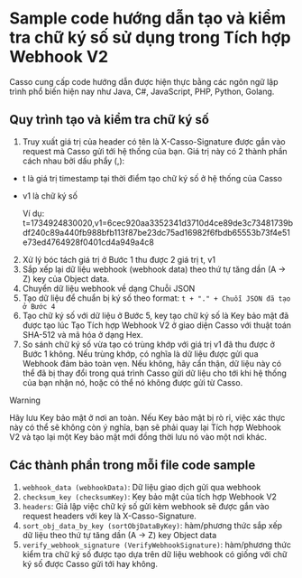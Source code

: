 # Sample code hướng dẫn tạo và kiểm tra chữ ký số sử dụng trong Tích hợp Webhook V2
Casso cung cấp code hướng dẫn được hiện thực bằng các ngôn ngữ lập trình phổ biến hiện nay như Java, C#, JavaScript, PHP, Python, Golang. 
## Quy trình tạo và kiểm tra chữ ký số

1. Truy xuất giá trị của header có tên là X-Casso-Signature được gắn vào request mà Casso gửi tới hệ thống của bạn. Giá trị này có 2 thành phần cách nhau bởi dấu phẩy (,):
* t là giá trị timestamp tại thời điểm tạo chữ ký số ở hệ thống của Casso
* v1 là chữ ký số

    Ví dụ: t=1734924830020,v1=6cec920aa3352341d3710d4ce89de3c73481739bdf240c89a440fb988bfb113f87be23dc75ad16982f6fbdb65553b73f4e51e73ed4764928f0401cd4a949a4c8
2. Xử lý bóc tách giá trị ở Bước 1 thu được 2 giá trị t, v1
3. Sắp xếp lại dữ liệu webhook (webhook data) theo thứ tự tăng dần (A -> Z) key của Object data.
4. Chuyển dữ liệu webhook về dạng Chuỗi JSON
5. Tạo dữ liệu để chuẩn bị ký số theo format: `t + "." + Chuỗi JSON đã tạo ở Bước 4`
6. Tạo chữ ký số với dữ liệu ở Bước 5, key tạo chữ ký số là Key bảo mật đã được tạo lúc Tạo Tích hợp Webhook V2 ở giao diện Casso với thuật toán SHA-512 và mã hóa ở dạng Hex.
7. So sánh chữ ký số vừa tạo có trùng khớp với giá trị v1 đã thu được ở Bước 1 không. Nếu trùng khớp, có nghĩa là dữ liệu được gửi qua Webhook đảm bảo toàn vẹn. Nếu không, hãy cẩn thận, dữ liệu này có thể đã bị thay đổi trong quá trình Casso gửi dữ liệu cho tới khi hệ thống của bạn nhận nó, hoặc có thể nó không được gửi từ Casso.

> [!WARNING]  
> Hãy lưu Key bảo mật ở nơi an toàn. Nếu Key bảo mật bị rò rỉ, việc xác thực này có thể sẽ không còn ý nghĩa, bạn sẽ phải quay lại Tích hợp Webhook V2 và tạo lại một Key bảo mật mới đồng thời lưu nó vào một nơi khác.

## Các thành phần trong mỗi file code sample
1. `webhook_data (webhookData)`: Dữ liệu giao dịch gửi qua webhook
2. `checksum_key (checksumKey)`: Key bảo mật của tích hợp Webhook V2
3. `headers`: Giả lập việc chữ ký số gửi kèm webhook sẽ được gắn vào request headers với key là X-Casso-Signature.
4. `sort_obj_data_by_key (sortObjDataByKey)`: hàm/phương thức sắp xếp dữ liệu theo thứ tự tăng dần (A -> Z) key Object data
5. `verify_webhook_signature (VerifyWebhookSignature)`: hàm/phương thức kiểm tra chữ ký số được tạo dựa trên dữ liệu webhook có giống với chữ ký số được Casso gửi tới hay không.